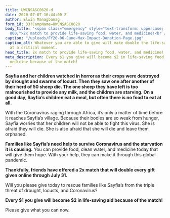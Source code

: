 ```yaml
---
title: UWCNSASC0620-d
date: 2020-07-07 16:44:00 Z
author: Elwin Managbanag
form_id: 33?CampName=UWCNSASC0620
body_title: '<span class="emergency" style="text-transform: uppercase; font-weight:
  800;">2x match to provide life-saving food, water, and medicine!<br /></span>'
caption: "/uploads/FY20-06-June-Max-Impact-Donation-Page.jpg"
caption_alt: Whatever you are able to give will make double the life-saving difference
  at a critical moment.
head_title: 2x match to provide life-saving food, water, and medicine!
meta_description: Every $1 you give will become $2 in life-saving food, water, and
  medicine because of the match!
---
```


**Sayfia and her children watched in horror as their crops were destroyed by drought and swarms of locust. Then they saw one after another of their herd of 50 sheep die. The one sheep they have left is too malnourished to provide any milk, and the children are starving. On a good day, Sayfia’s children eat a meal, but often there is no food to eat at all.**

With the Coronavirus raging through Africa, it’s only a matter of time before it reaches Sayfia’s village. Because their bodies are so weak from hunger, Sayfia worries that her children will not be able to fight this virus. She is afraid they will die. She is also afraid that she will die and leave them orphaned.

**Families like Sayfia’s need help to survive Coronavirus and the starvation it is causing.** You can provide food, clean water, and medicine today that will give them hope. With your help, they can make it through this global pandemic.

**Thankfully, friends have offered a 2x match that will double every gift given online through July 31.**

Will you please give today to rescue families like Sayfia’s from the triple threat of drought, locusts, and Coronavirus?

**Every $1 you give will become $2 in life-saving aid because of the match!**

Please give what you can now.
